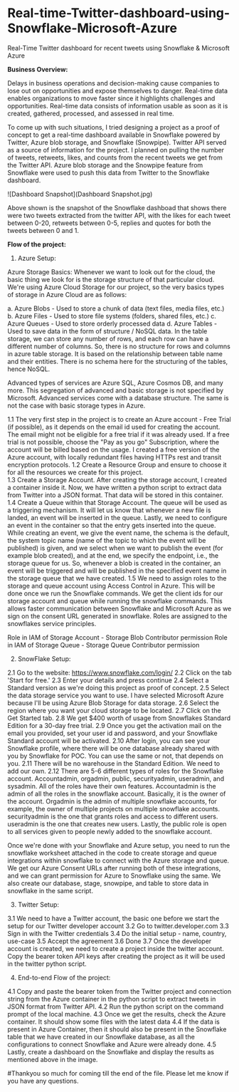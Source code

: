 # Real-time-Twitter-dashboard-using-Snowflake-Microsoft-Azure
Real-Time Twitter dashboard for recent tweets using Snowflake &amp; Microsoft Azure

<b> Business Overview: </b>

Delays in business operations and decision-making cause companies to lose out on opportunities and expose themselves to danger. Real-time data enables organizations to move faster since it highlights challenges and opportunities. Real-time data consists of information usable as soon as it is created, gathered, processed, and assessed in real time. 

To come up with such situations, I tried designing a project as a proof of concept to get a real-time dashboard available in Snowflake powered by Twitter, Azure blob storage, and Snowflake (Snowpipe). Twitter API served as a source of information for the project. I planned on pulling the number of tweets, retweets, likes, and counts from the recent tweets we get from the Twitter API. Azure blob storage and the Snowpipe feature from Snowflake were used to push this data from Twitter to the Snowflake dashboard.

![Dashboard Snapshot](Dashboard Snapshot.jpg)

Above shown is the snapshot of the Snowflake dashboad that shows there were two tweets extracted from the twitter API, with the  likes for each tweet between 0-20, retweets between 0-5, replies and quotes for both the tweets between 0 and 1. 

<b> Flow of the project: </b>

1. Azure Setup:  

Azure Storage Basics: Whenever we want to look out for the cloud, the basic thing we look for is the storage structure of that particular cloud. We're using Azure Cloud Storage for our project, so the very basics types of storage in Azure Cloud are as follows:

  a. Azure Blobs - Used to store a chunk of data (text files, media files, etc.)
  b. Azure Files - Used to store file systems (folders, shared files, etc.)
  c. Azure Queues - Used to store orderly processed data
  d. Azure Tables - Used to save data in the form of structure / NoSQL data. In the table storage, we can store any number of rows, and each row can have a different number of columns. So, there is no structure for rows and columns in azure table storage. It is based on the relationship between table name and their entities. There is no schema here for the structuring of the tables, hence NoSQL.

  Advanced types of services are Azure SQL, Azure Cosmos DB, and many more. This segregation of advanced and basic storage is not specified by Microsoft. Advanced services come with a database structure. The same is not the case with basic storage types in Azure. 

  1.1 The very first step in the project is to create an Azure account - Free Trial (if possible), as it depends on the email id used for creating the account. The email might not be eligible for a free trial if it was already used. If a free trial is not possible, choose the "Pay as you go" Subscription, where the account will be billed based on the usage. I created a free version of the Azure account, with locally redundant files having HTTPs rest and transit encryption protocols.
  1.2 Create a Resource Group and ensure to choose it for all the resources we create for this project.  
  1.3 Create a Storage Account. After creating the storage account, I created a container inside it. Now, we have written a python script to extract data from Twitter into a JSON format. That data will be stored in this container.
  1.4 Create a Queue within that Storage Account. The queue will be used as a triggering mechanism. It will let us know that whenever a new file is landed, an event will be inserted in the queue. Lastly, we need to configure an event in the container so that the entry gets inserted into the queue. While creating an event, we give the event name, the schema is the default, the system topic name (name of the topic to which the event will be published) is given, and we select when we want to publish the event (for example blob created), and at the end, we specify the endpoint, i.e., the storage queue for us. So, whenever a blob is created in the container, an event will be triggered and will be published in the specified event name in the storage queue that we have created. 
  1.5 We need to assign roles to the storage and queue account using Access Control in Azure. This will be done once we run the Snowflake commands. We get the client ids for our storage account and queue while running the snowflake commands. This allows faster communication between Snowflake and Microsoft Azure as we sign on the consent URL generated in snowflake. Roles are assigned to the snowflakes service principles.
  
  Role in IAM of Storage Account - Storage Blob Contributor permission
  Role in IAM of Storage Queue - Storage Queue Contributor permission
  
2. SnowFlake Setup:

  2.1 Go to the website: https://www.snowflake.com/login/
  2.2 Click on the tab 'Start for free.'
  2.3 Enter your details and press continue
  2.4 Select a Standard version as we're doing this project as proof of concept.
  2.5 Select the data storage service you want to use. I have selected Microsoft Azure because I'll be using Azure Blob Storage for data storage.
  2.6 Select the region where you want your cloud storage to be located.
  2.7 Click on the Get Started tab.
  2.8 We get $400 worth of usage from Snowflakes Standard Edition for a 30-day free trial.
  2.9 Once you get the activation mail on the email you provided, set your user id and password, and your Snowflake Standard account will be activated.
  2.10 After login, you can see your Snowflake profile, where there will be one database already shared with you by Snowflake for POC. You can use the same or not, that depends on you.
  2.11 There will be no warehouse in the Standard Edition. We need to add our own.
  2.12 There are 5-6 different types of roles for the Snowflake account. Accountadmin, orgadmin, public, securityadmin, useradmin, and sysadmin. All of the roles have their own features. Accountadmin is the admin of all the roles in the snowflake account. Basically, it is the owner of the account. Orgadmin is the admin of multiple snowflake accounts, for example, the owner of multiple projects on multiple snowflake accounts. securityadmin is the one that grants roles and access to different users. useradmin is the one that creates new users. Lastly, the public role is open to all services given to people newly added to the snowflake account.
  
  Once we're done with your Snowflake and Azure setup, you need to run the snowflake worksheet attached in the code to create storage and queue integrations within snowflake to connect with the Azure storage and queue. We get our Azure Consent URLs after running both of these integrations, and we can grant permission for Azure to Snowflake using the same. We also create our database, stage, snowpipe, and table to store data in snowflake in the same script.
  
3. Twitter Setup:

  3.1 We need to have a Twitter account, the basic one before we start the setup for our Twitter developer account
  3.2 Go to twitter.developer.com
  3.3 Sign in with the Twitter credentials
  3.4 Do the initial setup - name, country, use-case
  3.5 Accept the agreement
  3.6 Done
  3.7 Once the developer account is created, we need to create a project inside the twitter account. Copy the bearer token API keys after creating the project as it will be used in the twitter python script.

4. End-to-end Flow of the project:

  4.1 Copy and paste the bearer token from the Twitter project and connection string from the Azure container in the python script to extract tweets in JSON format from Twitter API.
  4.2 Run the python script on the command prompt of the local machine.
  4.3 Once we get the results, check the Azure container. It should show some files with the latest data
  4.4 If the data is present in Azure Container, then it should also be present in the Snowflake table that we have created in our Snowflake database, as all the configurations to connect Snowflake and Azure were already done.
  4.5 Lastly, create a dashboard on the Snowflake and display the results as mentioned above in the image.

#Thankyou so much for coming till the end of the file. Please let me know if you have any questions.



